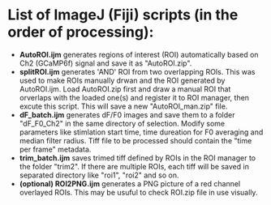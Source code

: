 # List of ImageJ (Fiji) scripts (in the order of processing):
- **AutoROI.ijm**
generates regions of interest (ROI) automatically based on Ch2 (GCaMP6f) signal and save it as "AutoROI.zip".
- **splitROI.ijm**
generates 'AND' ROI from two overlapping ROIs. This was used to make ROIs manually drwan and the ROI generated by AutoROI.ijm. Load AutoROI.zip first and draw a manual ROI that orverlaps with the loaded one(s) and register it to ROI manager, then excute this script. This will save a new "AutoROI_man.zip" file.
- **dF_batch.ijm**
generates dF/F0 images and save them to a folder "dF_F0_Ch2" in the same directory of selection. Modify some parameters like stimlation start time, time dureation for F0 averaging and median filter radius. Tiff file to be processed should contain the "time per frame" metadata. 
- **trim_batch.ijm**
saves trimed tiff defined by ROIs in the ROI manager to the folder "trim2". If there are multiple ROIs, each tiff will be saved in separated directory like "roi1", "roi2" and so on.
- **(optional) ROI2PNG.ijm**
generates a PNG picture of a red channel overlayed ROIs. This may be usuful to check ROI.zip file in use visually.
